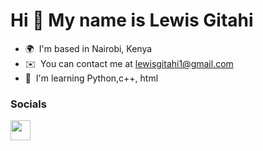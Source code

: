 Hi 👋 My name is Lewis Gitahi
=============================

* 🌍  I'm based in Nairobi, Kenya
* ✉️  You can contact me at [lewisgitahi1@gmail.com](mailto:lewisgitahi1@gmail.com)
* 🧠  I'm learning Python,c++, html


### Socials

<p align="left"> <a href="https://www.github.com/lewisgitahi254" target="_blank" rel="noreferrer"> <picture> <source media="(prefers-color-scheme: dark)" srcset="https://raw.githubusercontent.com/danielcranney/readme-generator/main/public/icons/socials/github-dark.svg" /> <source media="(prefers-color-scheme: light)" srcset="https://raw.githubusercontent.com/danielcranney/readme-generator/main/public/icons/socials/github.svg" /> <img src="https://raw.githubusercontent.com/danielcranney/readme-generator/main/public/icons/socials/github.svg" width="32" height="32" /> </picture> </a></p>
